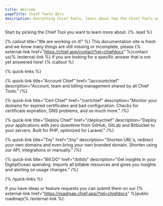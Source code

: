 ```yaml
---
title: Welcome
pageTitle: Chief Tools docs
description: Everything Chief Tools, learn about how the Chief Tools work and how to use them.
---
```


Start by picking the Chief Tool you want to learn more about. {% .lead %}

{% callout title="We are working on it!" %}
This documentation site is fresh and we know many things are still missing or incomplete, please {% external-link href="https://chief.app/contact?rel=chiefdocs" %}contact us{% /external-link %} if you are looking for a specific answer that is not yet answered here! 
{% /callout %}

{% quick-links %}

{% quick-link title="Account Chief" href="/accountchief" description="Account, team and billing management shared by all Chief Tools." /%}

{% quick-link title="Cert Chief" href="/certchief" description="Monitor your domains for expired certificates and bad configuration. Checks for certificate expiration, DNS problems, and so much more." /%}

{% quick-link title="Deploy Chief" href="/deploychief" description="Deploy your applications with zero downtime from GitHub, GitLab and Bitbucket to your servers. Built for PHP, optimized for Laravel." /%}

{% quick-link title="Tny" href="/tny" description="Shorten URL's, redirect your own domains and even bring your own branded domain. Shorten using our API, integrations or manually." /%}

{% quick-link title="Bill.DO" href="/billdo" description="Get insights in your DigitalOcean spending. Imports all billable resources and gives you insights and alerting on usage changes." /%}

{% /quick-links %}

If you have ideas or feature requests you can submit them on our {% external-link href="https://roadmap.chief.app/?rel=chiefdocs" %}public roadmap{% /external-link %}.
